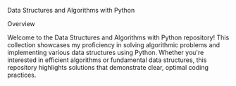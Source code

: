 Data Structures and Algorithms with Python

Overview

Welcome to the Data Structures and Algorithms with Python repository! This collection showcases my proficiency in solving algorithmic problems and implementing various data structures using Python. Whether you're interested in efficient algorithms or fundamental data structures, this repository highlights solutions that demonstrate clear, optimal coding practices.